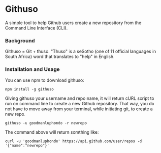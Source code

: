 # Githuso

A simple tool to help Github users create a new repository from the Command Line Interface (CLI).

### Background

Githuso = Git + thuso. "Thuso" is a seSotho (one of 11 official languages in South Africa) word that translates to "help" in English.

### Installation and Usage

You can use npm to download githuso:

```
npm install -g githuso
```

Giving githuso your username and repo name, it will return cURL script to run on command line to create a new Github repository. That way, you do not have to move away from your terminal, while initiating git, to create a new repo.

```
githuso -u goodmanluphondo -r newrepo
```

The command above will return somthing like:

```
curl -u 'goodmanluphondo' https://api.github.com/user/repos -d '{"name":"newrepo"}'
```
